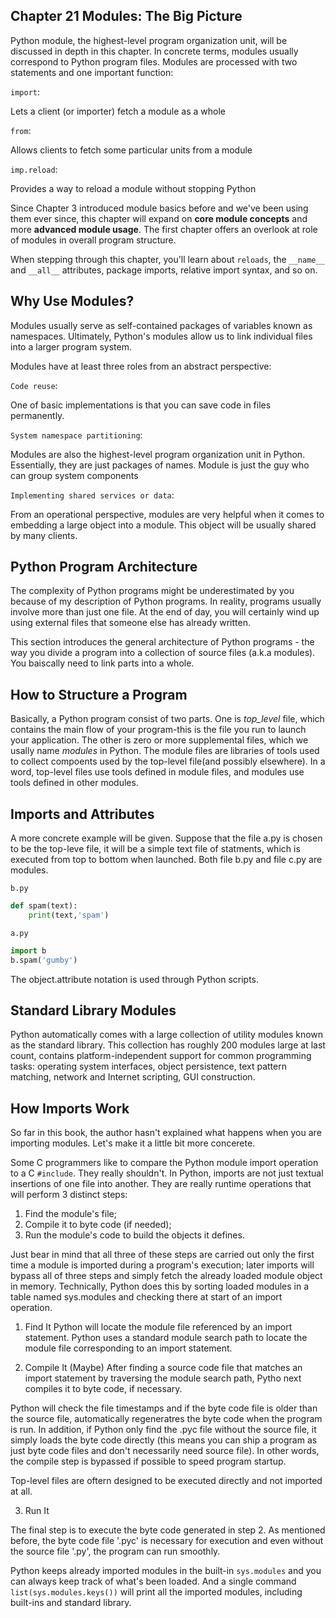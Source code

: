 Chapter 21 Modules: The Big Picture
-----------------------------------

Python module, the highest-level program organization unit, will be discussed in depth
in this chapter. In concrete terms, modules usually correspond to Python program files.
Modules are processed with two statements and one important function:

`import`:     
       
 Lets a client (or importer) fetch a module as a whole

`from`:
      
 Allows clients to fetch some particular units from a module
   
`imp.reload`:
      
 Provides a way to reload a module without stopping Python
   
Since Chapter 3 introduced module basics before and we've been using them ever since, this chapter will expand on __core module concepts__ and more __advanced module usage__.
The first chapter offers an overlook at role of modules in overall program structure.

When stepping through this chapter, you'll learn about `reloads`, the `__name__` and 
`__all__` attributes, package imports, relative import syntax, and so on. 


## Why Use Modules?
Modules usually serve as self-contained packages of variables known as namespaces. 
Ultimately, Python's modules allow us to link individual files into a larger program 
system.

Modules have at least three roles from an abstract perspective:

`Code reuse`: 
      
 One of basic implementations is that you can save code in files permanently. 
 
 `System namespace partitioning`:
 
 Modules are also the highest-level program organization unit in Python. Essentially, 
 they are just packages of names. Module is just the guy who can group system components
 
 `Implementing shared services or data`:
 
 From an operational perspective, modules are very helpful when it comes to embedding 
 a large object into a module. This object will be usually shared by many clients.
 
 ## Python Program Architecture
 
The complexity of Python programs might be underestimated by you because of my description of Python programs. In reality, programs usually involve more than just one file. At the end of day, you will certainly wind up using external files that someone else has already written.
 
This section introduces the general architecture of Python programs - the way you divide a program into a collection of source files (a.k.a modules). You baiscally need to link parts into a whole. 

## How to Structure a Program

Basically, a Python program consist of two parts. One is _top_level_ file, which contains the main flow of your program-this is the file you run to launch your application. The other is zero or more supplemental files, which we usally name _modules_ in Python. The module files are libraries of tools used to collect compoents
used by the top-level file(and possibly elsewhere). In a word, top-level files use tools defined in module files, and modules use tools defined in other modules.

## Imports and Attributes

A more concrete example will be given. Suppose that the file a.py is chosen to be the top-leve file, it will be a simple text file of statments, which is executed from top to bottom when launched. Both file b.py and file c.py are modules. 

`b.py`

```python
def spam(text):
    print(text,'spam')
```

`a.py`

```python
import b
b.spam('gumby')
```

The object.attribute notation is used through Python scripts.
 
## Standard Library Modules

Python automatically comes with a large collection of utility modules known as the standard library. This collection has roughly 200 modules large at last count, contains platform-independent support for common programming tasks: operating system interfaces, object persistence, text pattern matching, network and Internet scripting, GUI construction.

## How Imports Work

So far in this book, the author hasn't explained what happens when you are importing modules. Let's make it a little bit more concerete. 

Some C programmers like to compare the Python module import operation to a C `#include`. They really shouldn't. In Python, imports are not just textual insertions of one file into another. They are really runtime operations that will perform 3 distinct steps:
1. Find the module's file;
2. Compile it to byte code (if needed);
3. Run the module's code to build the objects it defines.

Just bear in mind that all three of these steps are carried out only the first time a module is imported during a program's execution; later imports will bypass all of three steps and simply fetch the already loaded module object in memory. Technically, Python does this by sorting loaded modules in a table named sys.modules and checking there at start of an import operation.

1. Find It
Python will locate the module file referenced by an import statement. Python uses a standard module search path to locate the module file corresponding to an import statement.

2. Compile It (Maybe)
After finding a source code file that matches an import statement by traversing the module search path, Pytho next compiles it to byte code, if necessary. 

Python will check the file timestamps and if the byte code file is older than the source file, automatically regeneratres the byte code when the program is run. In addition, if Python only find the .pyc file without the source file, it simply loads the byte code directly (this means you can ship a program as just byte code files and don't necessarily need source file). In other words, the compile step is bypassed if possible to speed program startup.

Top-level files are oftern designed to be executed directly and not imported at all.

3. Run It

The final step is to execute the byte code generated in step 2. As mentioned before, the byte code file '.pyc' is necessary for execution and even without the source file '.py', the program can run smoothly.

Python keeps already imported modules in the built-in `sys.modules` and you can always keep track of what's been loaded. And a single command `list(sys.modules.keys())` will print all the imported modules, including built-ins and standard library.

